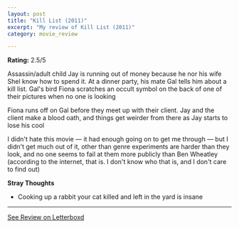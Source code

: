 ```yaml
---
layout: post
title: "Kill List (2011)"
excerpt: "My review of Kill List (2011)"
category: movie_review

---
```


**Rating:** 2.5/5

Assassin/adult child Jay is running out of money because he nor his wife Shel know how to spend it. At a dinner party, his mate Gal tells him about a kill list. Gal's bird Fiona scratches an occult symbol on the back of one of their pictures when no one is looking

Fiona runs off on Gal before they meet up with their client. Jay and the client make a blood oath, and things get weirder from there as Jay starts to lose his cool

I didn't hate this movie — it had enough going on to get me through — but I didn't get much out of it, other than genre experiments are harder than they look, and no one seems to fail at them more publicly than Ben Wheatley (according to the internet, that is. I don't know who that is, and I don't care to find out)

<b>Stray Thoughts</b>
* Cooking up a rabbit your cat killed and left in the yard is insane

<hr>

[See Review on Letterboxd](https://boxd.it/4KFFfJ)
